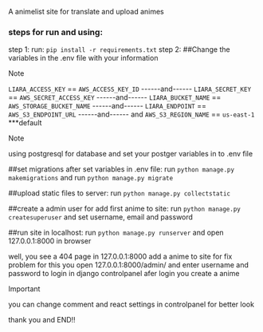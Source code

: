 A animelist site for translate and upload animes

### steps for run and using:
step 1:
run: ```pip install -r requirements.txt```
step 2:
##Change the variables in the .env file with your information

> [!NOTE]
> ```LIARA_ACCESS_KEY``` == ```AWS_ACCESS_KEY_ID``` ------and------
> ```LIARA_SECRET_KEY``` == ```AWS_SECRET_ACCESS_KEY``` ------and------
> ```LIARA_BUCKET_NAME``` == ```AWS_STORAGE_BUCKET_NAME``` ------and------
> ```LIARA_ENDPOINT``` == ```AWS_S3_ENDPOINT_URL``` ------and------
> and ```AWS_S3_REGION_NAME``` == ```us-east-1``` ***default

> [!NOTE]
> using postgresql for database and set your postger variables in to .env file

##set migrations after set variables in .env file:
run ```python manage.py makemigrations```
and run ```python manage.py migrate```

##upload static files to server:
run ```python manage.py collectstatic```

##create a admin user for add first anime to site:
run ```python manage.py createsuperuser```
and set username, email and password

##run site in localhost:
run ```python manage.py runserver```
and open 127.0.0.1:8000 in browser

well, you see a 404 page in 127.0.0.1:8000
add a anime to site for fix problem
for this you open 127.0.0.1:8000/admin/ and enter username and password to login in django controlpanel
afer login you create a anime
> [!IMPORTANT]
> you can change comment and react settings in controlpanel for better look

thank you and END!!
